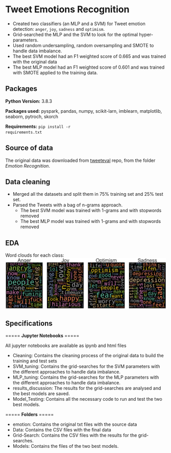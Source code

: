 # Tweet Emotions Recognition
 
- Created two classifiers (an MLP and a SVM) for Tweet emotion detection: <code>anger</code>, <code>joy</code>, <code>sadness</code> and <code>optimism</code>. 
- Grid-searched the MLP and the SVM to look for the optimal hyper-parameters.
- Used random undersampling, random oversampling and SMOTE to handle data imbalance. 
- The best SVM model had an F1 weighted score of 0.665 and was trained with the original data
- The best MLP model had an F1 weighted score of 0.601 and was trained with SMOTE applied to the training data. 

## Packages
**Python Version:** 3.8.3

**Packages used:** pyspark, pandas, numpy, scikit-larn, imblearn, matplotlib, seaborn, pytroch, skorch

**Requirements:** <code>pip install -r requirements.txt</code>

## Source of data
The original data was downloaded from [tweeteval](https://github.com/cardiffnlp/tweeteval) repo, from the folder *Emotion Recognition*. 

## Data cleaning
- Merged all the datasets and split them in 75% training set and 25% test set. 
- Parsed the Tweets with a bag of n-grams approach. 
	- The best SVM model was trained with 1-grams and with stopwords removed
	- The best MLP model was trained with 1-grams and with stopwords removed

## EDA
Word clouds for each class:
![Wordcloud](https://github.com/jorgerodpen/TweetEmotionRecognition/blob/main/wordcloud.png)

## Specifications 
===== **Jupyter Notebooks** =====

All jupyter notebooks are available as ipynb and html files

- Cleaning: Contains the cleaning process of the original data to build the training and test sets
- SVM_tuning: Contains the grid-searches for the SVM parameters with the different approaches to handle data imbalance.
- MLP_tuning: Contains the grid-searches for the MLP parameters with the different approaches to handle data imbalance. 
- results_discussion: The results for the grid-searches are analysed and the best models are saved. 
- Model_Testing: Contains all the necessary code to run and test the two best models. 


===== **Folders** =====

- emotion: Contains the original txt files with the source data
- Data: Contains the CSV files with the final data
- Grid-Search: Contains the CSV files with the results for the grid-searches.
- Models: Contains the files of the two best models.